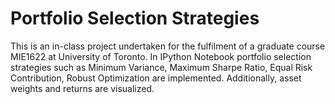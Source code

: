 # Portfolio Selection Strategies

This is an in-class project undertaken for the fulfilment of a graduate course MIE1622 at University of Toronto. In IPython Notebook portfolio selection strategies such as Minimum Variance, Maximum Sharpe Ratio, Equal Risk Contribution, Robust Optimization are implemented. Additionally, asset weights and returns are visualized.

